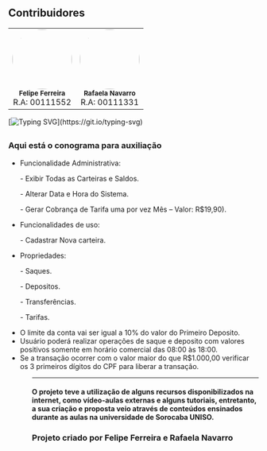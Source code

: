 ## Contribuidores

<div align="center">
    <table>
        <tr>
            <td align="center">
                <img style="border-radius: 50%;" src="https://github.com/brfelipeferreira.png?size=200" width="120px;" alt=""/>
                <br/><sub><b>Felipe Ferreira</b></sub></a><br/>
                <a title="">R.A: 00111552</a>
            </td>
            <td align="center">
                <img style="border-radius: 50%;" src="https://github.com/rafastrombeck.png?size=200" width="120px;" alt=""/>
                <br/><sub><b>Rafaela Navarro</b></sub></a><br/>
                <a title="">R.A: 00111331</a>
            </td>
        </tr>
    </table>
</div>

[![Typing SVG](https://readme-typing-svg.herokuapp.com/?color=f74a5e&size=35&center=true&vCenter=true&width=1000&lines=Engenharia+da+Computação;Carteira+Digital;)](https://git.io/typing-svg)

##

<h3>Aqui está o conograma para auxiliação</h3>
<ul>
    <li>Funcionalidade Administrativa:
        <p>- Exibir Todas as Carteiras e Saldos.</p>
        <p>- Alterar Data e Hora do Sistema.</p>				
        <p>- Gerar Cobrança de Tarifa uma por vez Mês – Valor: R$19,90).</p>
    </li>
    <li>Funcionalidades de uso:
        <p>- Cadastrar Nova carteira.</p>
    </li>
    <li>Propriedades:
        <p>- Saques.</p>
        <p>- Depositos.</p>
        <p>- Transferências.</p>
        <p>- Tarifas.</p>
    </li>
    <li>O limite da conta vai ser igual a 10% do valor do Primeiro Deposito.</li>
    <li>Usuário poderá realizar operações de saque e deposito com valores positivos somente em horário comercial das 08:00 às 18:00.</li>
    <li>Se a transação ocorrer com o valor maior do que R$1.000,00 verificar os 3 primeiros dígitos do CPF para liberar a transação.</li>
<ul>

<hr/>

<h4>O projeto teve a utilização de alguns recursos disponibilizados na internet, como vídeo-aulas externas e alguns tutoriais, entretanto, a sua criação e proposta veio através de conteúdos ensinados durante as aulas na universidade de Sorocaba UNISO.<h4>

<h3>Projeto criado por Felipe Ferreira e Rafaela Navarro</h3>
